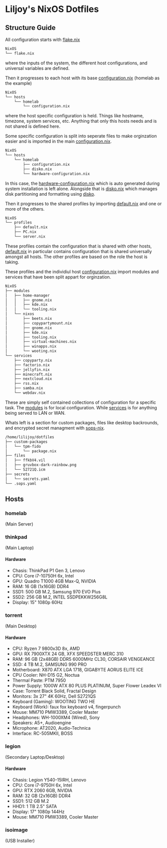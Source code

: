 # Liljoy's NixOS Dotfiles

## Structure Guide

All configuration starts with [flake.nix](./flake.nix)

```bash
NixOS
└── flake.nix
```

where the inputs of the system, the different host configurations, and universal
variables are defined.

Then it progresses to each host with its base
[configuration.nix](./hosts/homelab/configuration.nix) (homelab as the example)

```bash
NixOS
└── hosts
    └── homelab
        └── configuration.nix
```

where the host specific configuration is held. Things like hostname, timezone,
system services, etc. Anything that only this hosts needs and is not shared is
defined here.

Some specific configuration is split into seperate files to make orginzation
easier and is imported in the main
[configuration.nix](./hosts/homelab/configuration.nix).

```bash
NixOS
└── hosts
    └── homelab
        ├── configuration.nix
        ├── disko.nix
        └── hardware-configuration.nix
```

In this case, the
[hardware-configuration.nix](./hosts/homelab/hardware-configuration.nix) which
is auto generated during system installation is left alone. Alongside that is
[disko.nix](./hosts/homelab/disko.nix) which manages disk partitioning and
formatting using [disko](https://github.com/nix-community/disko/).

Then it progresses to the shared profiles by importing
[default.nix](./profiles/default.nix) and one or more of the others.

```bash
NixOS
└── profiles
    ├── default.nix
    ├── PC.nix
    └── server.nix
```

These profiles contain the configuration that is shared with other hosts,
[default.nix](./profiles/default.nix) in particular contains configuration that
is shared universally amongst all hosts. The other profiles are based on the
role the host is taking.

These profiles and the individiul host
[configuration.nix](./hosts/homelab/configuration.nix) import modules and
services that have been split appart for orginzation.

```bash
NixOS
├── modules
│   ├── home-manager
│   │   ├── gnome.nix
│   │   ├── kde.nix
│   │   └── tooling.nix
│   └── nixos
│       ├── beets.nix
│       ├── copypartymount.nix
│       ├── gnome.nix
│       ├── kde.nix
│       ├── tooling.nix
│       ├── virtual-machines.nix
│       ├── winapps.nix
│       └── wooting.nix
└── services
    ├── copyparty.nix
    ├── factorio.nix
    ├── jellyfin.nix
    ├── minecraft.nix
    ├── nextcloud.nix
    ├── rss.nix
    ├── samba.nix
    └── webdav.nix
```

These are simply self contained collections of configuration for a specific
task. The [modules](./modules) is for local configuration. While
[services](./services) is for anything being served to LAN or WAN.

Whats left is a section for custom packages, files like desktop backrounds, and
encrypted secret managment with [sops-nix](https://github.com/Mic92/sops-nix).

```bash
/home/lilijoy/dotfiles
├── custom-packages
│   └── tpm-fido
│       └── package.nix
├── files
│   ├── ffkbV4.vil
│   ├── gruvbox-dark-rainbow.png
│   └── S2721Q.icm
├── secrets
│   └── secrets.yaml
└── .sops.yaml
```

## Hosts

### homelab

(Main Server)

### thinkpad

(Main Laptop)

#### Hardware

- Chasis: ThinkPad P1 Gen 3, Lenovo
- CPU: Core i7-10750H 6x, Intel
- GPU: Quadro T1000 4GB Max-Q, NVIDIA
- RAM: 16 GB (1x16GB) DDR4
- SSD1: 500 GB M.2, Samsung 970 EVO Plus
- SSD2: 256 GB M.2, INTEL SSDPEKKW256G8L
- Display: 15" 1080p 60Hz

### torrent

(Main Desktop)

#### Hardware

- CPU: Ryzen 7 9800x3D 8x, AMD
- GPU: RX 7900XTX 24 GB, XFX SPEEDSTER MERC 310
- RAM: 96 GB (2x48GB) DDR5 6000MHz CL30, CORSAIR VENGEANCE
- SSD: 4 TB M.2, SAMSUNG 990 PRO
- Motherboard: X870 ATX LGA 1718, GIGABYTE AORUS ELITE ICE
- CPU Cooler: NH-D15 G2, Noctua
- Thermal Paste: PTM 7950
- Power Supply: 1000W ATX 80 PLUS PLATINUM, Super Flower Leadex VI
- Case: Torrent Black Solid, Fractal Design
- Monitors: 3x 27" 4K 60Hz, Dell S2721QS
- Keyboard (Gaming): WOOTING TWO HE
- Keyboard (Work): faux fox keyboard v4, fingerpunch
- Mouse: MM710 PMW3389, Cooler Master
- Headphones: WH-1000XM4 (Wired), Sony
- Speakers: A5+, Audioengine
- Microphone: AT2020, Audio-Technica
- Interface: RC-505MKII, BOSS

### legion

(Secondary Laptop/Desktop)

#### Hardware

- Chasis: Legion Y540-15IRH, Lenovo
- CPU: Core i7-9750H 6x, Intel
- GPU: RTX 2060 6GB, NVIDIA
- RAM: 32 GB (2x16GB) DDR4
- SSD1: 512 GB M.2
- HHD1: 1 TB 2.5" SATA
- Display: 17" 1080p 144Hz
- Mouse: MM710 PMW3389, Cooler Master

### isoimage

(USB Installer)
